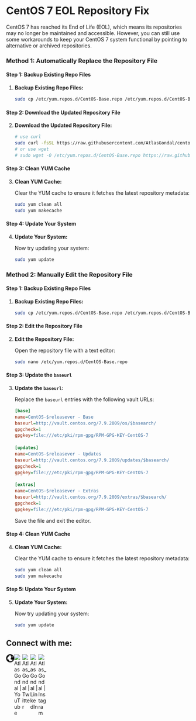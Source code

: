 # CentOS 7 EOL Repository Fix

CentOS 7 has reached its End of Life (EOL), which means its repositories may no longer be maintained and accessible. However, you can still use some workarounds to keep your CentOS 7 system functional by pointing to alternative or archived repositories.

### Method 1: Automatically Replace the Repository File

#### Step 1: Backup Existing Repo Files

1. **Backup Existing Repo Files:**

   ```bash
   sudo cp /etc/yum.repos.d/CentOS-Base.repo /etc/yum.repos.d/CentOS-Base.repo.bak
   ```

#### Step 2: Download the Updated Repository File

2. **Download the Updated Repository File:**

   ```bash
   # use curl
   sudo curl -fsSL https://raw.githubusercontent.com/AtlasGondal/centos7-eol-repo-fix/main/CentOS-Base.repo -o /etc/yum.repos.d/CentOS-Base.repo
   # or use wget
   # sudo wget -O /etc/yum.repos.d/CentOS-Base.repo https://raw.githubusercontent.com/AtlasGondal/centos7-eol-repo-fix/main/CentOS-Base.repo
   ```

#### Step 3: Clean YUM Cache

3. **Clean YUM Cache:**

   Clear the YUM cache to ensure it fetches the latest repository metadata:

   ```bash
   sudo yum clean all
   sudo yum makecache
   ```

#### Step 4: Update Your System

4. **Update Your System:**

   Now try updating your system:

   ```bash
   sudo yum update
   ```

### Method 2: Manually Edit the Repository File

#### Step 1: Backup Existing Repo Files

1. **Backup Existing Repo Files:**

   ```bash
   sudo cp /etc/yum.repos.d/CentOS-Base.repo /etc/yum.repos.d/CentOS-Base.repo.bak
   ```

#### Step 2: Edit the Repository File

2. **Edit the Repository File:**

   Open the repository file with a text editor:

   ```bash
   sudo nano /etc/yum.repos.d/CentOS-Base.repo
   ```

#### Step 3: Update the `baseurl`

3. **Update the `baseurl`:**

   Replace the `baseurl` entries with the following vault URLs:

   ```ini
   [base]
   name=CentOS-$releasever - Base
   baseurl=http://vault.centos.org/7.9.2009/os/$basearch/
   gpgcheck=1
   gpgkey=file:///etc/pki/rpm-gpg/RPM-GPG-KEY-CentOS-7

   [updates]
   name=CentOS-$releasever - Updates
   baseurl=http://vault.centos.org/7.9.2009/updates/$basearch/
   gpgcheck=1
   gpgkey=file:///etc/pki/rpm-gpg/RPM-GPG-KEY-CentOS-7

   [extras]
   name=CentOS-$releasever - Extras
   baseurl=http://vault.centos.org/7.9.2009/extras/$basearch/
   gpgcheck=1
   gpgkey=file:///etc/pki/rpm-gpg/RPM-GPG-KEY-CentOS-7
   ```

   Save the file and exit the editor.

#### Step 4: Clean YUM Cache

4. **Clean YUM Cache:**

   Clear the YUM cache to ensure it fetches the latest repository metadata:

   ```bash
   sudo yum clean all
   sudo yum makecache
   ```

#### Step 5: Update Your System

5. **Update Your System:**

   Now try updating your system:

   ```bash
   sudo yum update
   ```


## Connect with me:

  [<img align="left" alt="AtlasGondal.com" width="22px" src="https://raw.githubusercontent.com/iconic/open-iconic/master/svg/globe.svg" />][website]
  [<img align="left" alt="AtlasGondal | YouTube" width="22px" src="https://cdn.jsdelivr.net/npm/simple-icons@v3/icons/youtube.svg" />][youtube]
  [<img align="left" alt="Atlas_Gondal | Twitter" width="22px" src="https://cdn.jsdelivr.net/npm/simple-icons@v3/icons/twitter.svg" />][twitter]
  [<img align="left" alt="AtlasGondal | LinkedIn" width="22px" src="https://cdn.jsdelivr.net/npm/simple-icons@v3/icons/linkedin.svg" />][linkedin]
  [<img align="left" alt="Atlas_Gondal | Instagram" width="22px" src="https://cdn.jsdelivr.net/npm/simple-icons@v3/icons/instagram.svg" />][instagram]
  
  <br/><br/>
  
  
  [contact]: https://atlasgondal.com/contact-me/?utm_source=self&utm_medium=github&utm_campaign=export-all-urls&utm_term=description
  [website]: https://atlasgondal.com/?utm_source=self&utm_medium=github&utm_campaign=export-all-urls&utm_term=description
  [github]: https://github.com/AtlasGondal/
  [twitter]: https://twitter.com/Atlas_Gondal/
  [youtube]: https://www.youtube.com/AtlasGondal/
  [instagram]: https://www.instagram.com/Atlas_Gondal/
  [linkedin]: https://www.linkedin.com/in/AtlasGondal/
  [plugin-url]: https://wordpress.org/plugins/export-all-urls/
